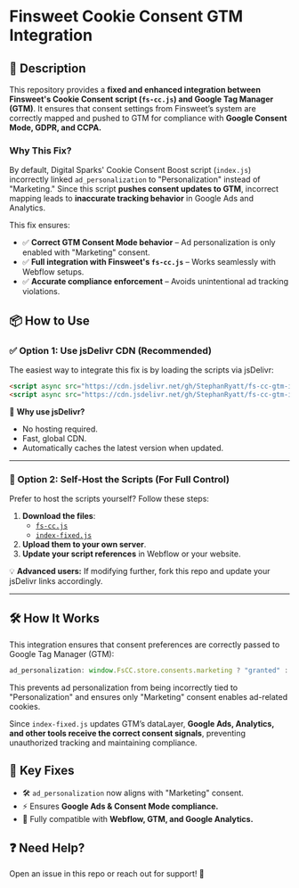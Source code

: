 # Finsweet Cookie Consent GTM Integration

## 📝 Description
This repository provides a **fixed and enhanced integration between Finsweet's Cookie Consent script (`fs-cc.js`) and Google Tag Manager (GTM)**. It ensures that consent settings from Finsweet’s system are correctly mapped and pushed to GTM for compliance with **Google Consent Mode, GDPR, and CCPA.**

### Why This Fix?
By default, Digital Sparks' Cookie Consent Boost script (`index.js`) incorrectly linked `ad_personalization` to "Personalization" instead of "Marketing." Since this script **pushes consent updates to GTM**, incorrect mapping leads to **inaccurate tracking behavior** in Google Ads and Analytics.

This fix ensures:
- ✅ **Correct GTM Consent Mode behavior** – Ad personalization is only enabled with "Marketing" consent.
- ✅ **Full integration with Finsweet's `fs-cc.js`** – Works seamlessly with Webflow setups.
- ✅ **Accurate compliance enforcement** – Avoids unintentional ad tracking violations.

## 📦 How to Use

### **✅ Option 1: Use jsDelivr CDN (Recommended)**
The easiest way to integrate this fix is by loading the scripts via jsDelivr:
```html
<script async src="https://cdn.jsdelivr.net/gh/StephanRyatt/fs-cc-gtm-integration/fs-cc-fixed.js" fs-cc-mode="opt-in"></script>
<script async src="https://cdn.jsdelivr.net/gh/StephanRyatt/fs-cc-gtm-integration/index-fixed.js"></script>
```
🚀 **Why use jsDelivr?**
- No hosting required.
- Fast, global CDN.
- Automatically caches the latest version when updated.

---

### **🔄 Option 2: Self-Host the Scripts (For Full Control)**
Prefer to host the scripts yourself? Follow these steps:
1. **Download the files**:
   - [`fs-cc.js`](https://github.com/StephanRyatt/fs-cc-gtm-integration/blob/main/fs-cc.js)
   - [`index-fixed.js`](https://github.com/StephanRyatt/fs-cc-gtm-integration/blob/main/index-fixed.js)
2. **Upload them to your own server**.
3. **Update your script references** in Webflow or your website.

💡 **Advanced users:** If modifying further, fork this repo and update your jsDelivr links accordingly.

---

## 🛠 How It Works
This integration ensures that consent preferences are correctly passed to Google Tag Manager (GTM):
```javascript
ad_personalization: window.FsCC.store.consents.marketing ? "granted" : "denied",
```
This prevents ad personalization from being incorrectly tied to "Personalization" and ensures only "Marketing" consent enables ad-related cookies.

Since `index-fixed.js` updates GTM’s dataLayer, **Google Ads, Analytics, and other tools receive the correct consent signals**, preventing unauthorized tracking and maintaining compliance.

## 📌 Key Fixes
- 🛠 `ad_personalization` now aligns with "Marketing" consent.
- ⚡ Ensures **Google Ads & Consent Mode compliance.**
- 🔄 Fully compatible with **Webflow, GTM, and Google Analytics.**

## ❓ Need Help?
Open an issue in this repo or reach out for support! 🚀

